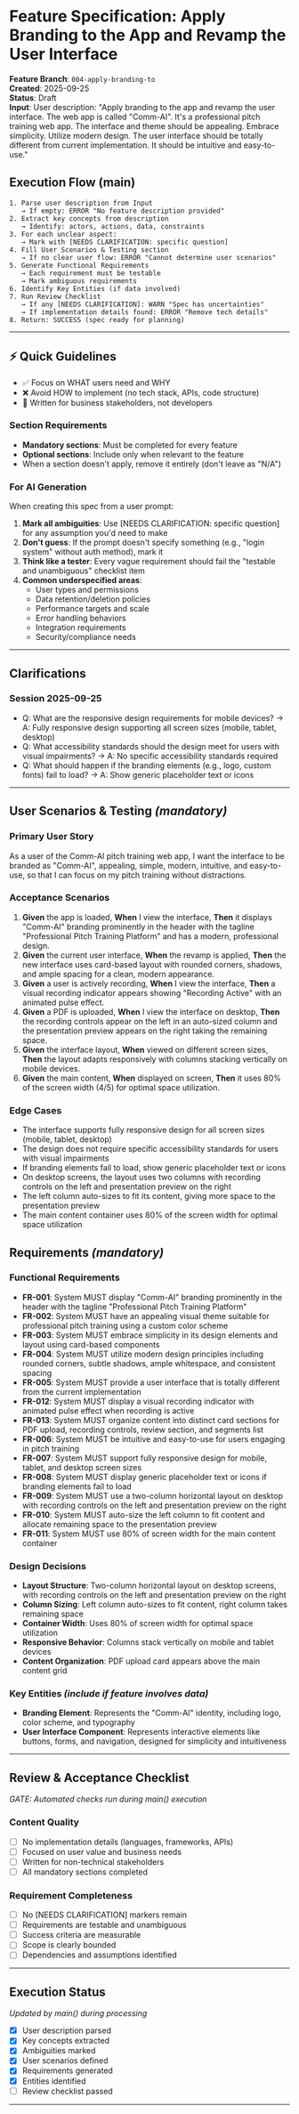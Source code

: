 # Feature Specification: Apply Branding to the App and Revamp the User Interface

**Feature Branch**: `004-apply-branding-to`  
**Created**: 2025-09-25  
**Status**: Draft  
**Input**: User description: "Apply branding to the app and revamp the user interface. The web app is called "Comm-AI". It's a professional pitch training web app. The interface and theme should be appealing. Embrace simplicity. Utilize modern design. The user interface should be totally different from current implementation. It should be intuitive and easy-to-use."

## Execution Flow (main)

```
1. Parse user description from Input
   → If empty: ERROR "No feature description provided"
2. Extract key concepts from description
   → Identify: actors, actions, data, constraints
3. For each unclear aspect:
   → Mark with [NEEDS CLARIFICATION: specific question]
4. Fill User Scenarios & Testing section
   → If no clear user flow: ERROR "Cannot determine user scenarios"
5. Generate Functional Requirements
   → Each requirement must be testable
   → Mark ambiguous requirements
6. Identify Key Entities (if data involved)
7. Run Review Checklist
   → If any [NEEDS CLARIFICATION]: WARN "Spec has uncertainties"
   → If implementation details found: ERROR "Remove tech details"
8. Return: SUCCESS (spec ready for planning)
```

---

## ⚡ Quick Guidelines

- ✅ Focus on WHAT users need and WHY
- ❌ Avoid HOW to implement (no tech stack, APIs, code structure)
- 👥 Written for business stakeholders, not developers

### Section Requirements

- **Mandatory sections**: Must be completed for every feature
- **Optional sections**: Include only when relevant to the feature
- When a section doesn't apply, remove it entirely (don't leave as "N/A")

### For AI Generation

When creating this spec from a user prompt:

1. **Mark all ambiguities**: Use [NEEDS CLARIFICATION: specific question] for any assumption you'd need to make
2. **Don't guess**: If the prompt doesn't specify something (e.g., "login system" without auth method), mark it
3. **Think like a tester**: Every vague requirement should fail the "testable and unambiguous" checklist item
4. **Common underspecified areas**:
   - User types and permissions
   - Data retention/deletion policies
   - Performance targets and scale
   - Error handling behaviors
   - Integration requirements
   - Security/compliance needs

---

## Clarifications

### Session 2025-09-25

- Q: What are the responsive design requirements for mobile devices? → A: Fully responsive design supporting all screen sizes (mobile, tablet, desktop)
- Q: What accessibility standards should the design meet for users with visual impairments? → A: No specific accessibility standards required
- Q: What should happen if the branding elements (e.g., logo, custom fonts) fail to load? → A: Show generic placeholder text or icons

---

## User Scenarios & Testing _(mandatory)_

### Primary User Story

As a user of the Comm-AI pitch training web app, I want the interface to be branded as "Comm-AI", appealing, simple, modern, intuitive, and easy-to-use, so that I can focus on my pitch training without distractions.

### Acceptance Scenarios

1. **Given** the app is loaded, **When** I view the interface, **Then** it displays "Comm-AI" branding prominently in the header with the tagline "Professional Pitch Training Platform" and has a modern, professional design.
2. **Given** the current user interface, **When** the revamp is applied, **Then** the new interface uses card-based layout with rounded corners, shadows, and ample spacing for a clean, modern appearance.
3. **Given** a user is actively recording, **When** I view the interface, **Then** a visual recording indicator appears showing "Recording Active" with an animated pulse effect.
4. **Given** a PDF is uploaded, **When** I view the interface on desktop, **Then** the recording controls appear on the left in an auto-sized column and the presentation preview appears on the right taking the remaining space.
5. **Given** the interface layout, **When** viewed on different screen sizes, **Then** the layout adapts responsively with columns stacking vertically on mobile devices.
6. **Given** the main content, **When** displayed on screen, **Then** it uses 80% of the screen width (4/5) for optimal space utilization.

### Edge Cases

- The interface supports fully responsive design for all screen sizes (mobile, tablet, desktop)
- The design does not require specific accessibility standards for users with visual impairments
- If branding elements fail to load, show generic placeholder text or icons
- On desktop screens, the layout uses two columns with recording controls on the left and presentation preview on the right
- The left column auto-sizes to fit its content, giving more space to the presentation preview
- The main content container uses 80% of the screen width for optimal space utilization

## Requirements _(mandatory)_

### Functional Requirements

- **FR-001**: System MUST display "Comm-AI" branding prominently in the header with the tagline "Professional Pitch Training Platform"
- **FR-002**: System MUST have an appealing visual theme suitable for professional pitch training using a custom color scheme
- **FR-003**: System MUST embrace simplicity in its design elements and layout using card-based components
- **FR-004**: System MUST utilize modern design principles including rounded corners, subtle shadows, ample whitespace, and consistent spacing
- **FR-005**: System MUST provide a user interface that is totally different from the current implementation
- **FR-012**: System MUST display a visual recording indicator with animated pulse effect when recording is active
- **FR-013**: System MUST organize content into distinct card sections for PDF upload, recording controls, review section, and segments list
- **FR-006**: System MUST be intuitive and easy-to-use for users engaging in pitch training
- **FR-007**: System MUST support fully responsive design for mobile, tablet, and desktop screen sizes
- **FR-008**: System MUST display generic placeholder text or icons if branding elements fail to load
- **FR-009**: System MUST use a two-column horizontal layout on desktop with recording controls on the left and presentation preview on the right
- **FR-010**: System MUST auto-size the left column to fit content and allocate remaining space to the presentation preview
- **FR-011**: System MUST use 80% of screen width for the main content container

### Design Decisions

- **Layout Structure**: Two-column horizontal layout on desktop screens, with recording controls on the left and presentation preview on the right
- **Column Sizing**: Left column auto-sizes to fit content, right column takes remaining space
- **Container Width**: Uses 80% of screen width for optimal space utilization
- **Responsive Behavior**: Columns stack vertically on mobile and tablet devices
- **Content Organization**: PDF upload card appears above the main content grid

### Key Entities _(include if feature involves data)_

- **Branding Element**: Represents the "Comm-AI" identity, including logo, color scheme, and typography
- **User Interface Component**: Represents interactive elements like buttons, forms, and navigation, designed for simplicity and intuitiveness

---

## Review & Acceptance Checklist

_GATE: Automated checks run during main() execution_

### Content Quality

- [ ] No implementation details (languages, frameworks, APIs)
- [ ] Focused on user value and business needs
- [ ] Written for non-technical stakeholders
- [ ] All mandatory sections completed

### Requirement Completeness

- [ ] No [NEEDS CLARIFICATION] markers remain
- [ ] Requirements are testable and unambiguous
- [ ] Success criteria are measurable
- [ ] Scope is clearly bounded
- [ ] Dependencies and assumptions identified

---

## Execution Status

_Updated by main() during processing_

- [x] User description parsed
- [x] Key concepts extracted
- [x] Ambiguities marked
- [x] User scenarios defined
- [x] Requirements generated
- [x] Entities identified
- [ ] Review checklist passed

---
